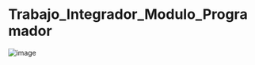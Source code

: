 # Trabajo_Integrador_Modulo_Programador

![image](https://user-images.githubusercontent.com/108839742/197264238-71a42bc3-9fbb-4256-9668-ece6051fbd77.png)
